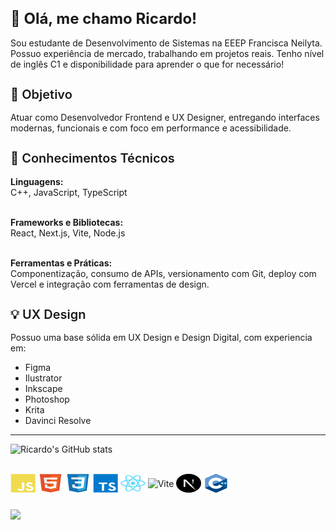 <h1 style="font-size: 1.5rem; font-weight: 700;">👋 Olá, me chamo Ricardo!</h1>

<p>
Sou estudante de Desenvolvimento de Sistemas na EEEP Francisca Neilyta. Possuo experiência de mercado, trabalhando em projetos reais. Tenho nível de inglês C1 e disponibilidade para aprender o que for necessário!
</p>

<h2 style="font-size: 1.25rem; font-weight: 600;">🎯 Objetivo</h2>
<p>
Atuar como Desenvolvedor Frontend e UX Designer, entregando interfaces modernas, funcionais e com foco em performance e acessibilidade.
</p>

<h2 style="font-size: 1.25rem; font-weight: 600;">🧠 Conhecimentos Técnicos</h2>

<b>Linguagens:</b><br>
C++, JavaScript, TypeScript<br><br>

<b>Frameworks e Bibliotecas:</b><br>
React, Next.js, Vite, Node.js<br><br>

<b>Ferramentas e Práticas:</b><br>
Componentização, consumo de APIs, versionamento com Git, deploy com Vercel e integração com ferramentas de design.<br>

<h2 style="font-size: 1.25rem; font-weight: 600;">💡 UX Design</h2>
<p>
Possuo uma base sólida em UX Design e Design Digital, com experiencia em:
<ul>
  <li>Figma</li>
  <li>Ilustrator</li>
  <li>Inkscape</li>
  <li>Photoshop</li>
  <li>Krita</li>
  <li>Davinci Resolve</li>



</ul>
</p>

<hr>

<!-- GitHub Stats -->
![Ricardo's GitHub stats](https://github-readme-stats.vercel.app/api?username=Ricardo&show_icons=true&theme=transparent)

<!-- Tech Icons -->
<div style="display: inline_block; margin-bottom: 10px;"><br>
  <img align="center" alt="Js" height="30" width="40" src="https://raw.githubusercontent.com/devicons/devicon/master/icons/javascript/javascript-plain.svg">
  <img align="center" alt="HTML" height="30" width="40" src="https://raw.githubusercontent.com/devicons/devicon/master/icons/html5/html5-original.svg">
  <img align="center" alt="CSS" height="30" width="40" src="https://raw.githubusercontent.com/devicons/devicon/master/icons/css3/css3-original.svg">
  <img align="center" alt="Ts" height="30" width="40" src="https://raw.githubusercontent.com/devicons/devicon/master/icons/typescript/typescript-plain.svg">
  <img align="center" alt="React" height="30" width="40" src="https://raw.githubusercontent.com/devicons/devicon/master/icons/react/react-original.svg">
  <img align="center" alt="Vite" height="30" width="40" src="https://vitejs.dev/logo.svg">
  <img align="center" alt="Next.js" height="30" width="40" src="https://raw.githubusercontent.com/devicons/devicon/master/icons/nextjs/nextjs-original.svg">
  <img align="center" alt="C++" height="30" width="40" src="https://raw.githubusercontent.com/devicons/devicon/master/icons/cplusplus/cplusplus-original.svg">
</div>

<br>

<!-- Contact -->
<div> 
  <a href="mailto:ricardoduartedonascimento@gmail.com">
    <img src="https://img.shields.io/badge/-Gmail-%23333?style=for-the-badge&logo=gmail&logoColor=white" target="_blank">
  </a>
</div>
